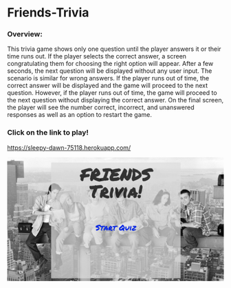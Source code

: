 # Friends-Trivia

### Overview:

This trivia game shows only one question until the player answers it or their time runs out. If the player selects the correct answer, a screen congratulating them for choosing the right option will appear. After a few seconds,  the next question will be displayed without any user input. The scenario is similar for wrong answers. If the player runs out of time, the correct answer will be displayed and the game will proceed to the next question. However, if the player runs out of time, the game will proceed to the next question without displaying the correct answer. On the final screen, the player will see the number correct, incorrect, and unanswered responses as well as an option to restart the game. 

### Click on the link to play! 
https://sleepy-dawn-75118.herokuapp.com/

![Alt text](screenshot.jpg 'friends')
